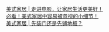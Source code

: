   
[美式家居 | 走进电影，让家居生活更美好！](http://www.dianyue.me/archives/794/jzwhr73q3lkvexo5/)  
[必看！美式家居中容易被忽视的小细节！](http://www.dianyue.me/archives/791/wksg50xrhzb0dz95/)  
[美式家居 | 先装门还是先铺地板？](http://www.dianyue.me/archives/803/x4tpwktk7sgmv8lj/)